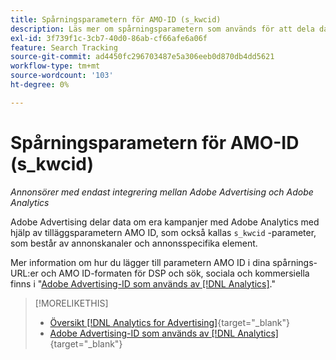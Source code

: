 ```yaml
---
title: Spårningsparametern för AMO-ID (s_kwcid)
description: Läs mer om spårningsparametern som används för att dela data från Adobe Advertising med Adobe Analytics.
exl-id: 3f739f1c-3cb7-40d0-86ab-cf66afe6a06f
feature: Search Tracking
source-git-commit: ad4450fc296703487e5a306eeb0d870db4dd5621
workflow-type: tm+mt
source-wordcount: '103'
ht-degree: 0%

---
```


# Spårningsparametern för AMO-ID (s_kwcid)

*Annonsörer med endast integrering mellan Adobe Advertising och Adobe Analytics*

Adobe Advertising delar data om era kampanjer med Adobe Analytics med hjälp av tilläggsparametern AMO ID, som också kallas `s_kwcid` -parameter, som består av annonskanaler och annonsspecifika element.

Mer information om hur du lägger till parametern AMO ID i dina spårnings-URL:er och AMO ID-formaten för DSP och sök, sociala och kommersiella finns i &quot;[Adobe Advertising-ID som används av [!DNL Analytics]](/help/integrations/analytics/ids.md#amo-id).&quot;

>[!MORELIKETHIS]
>
>* [Översikt [!DNL Analytics for Advertising]](/help/integrations/analytics/overview.md){target="_blank"}
>* [Adobe Advertising-ID som används av [!DNL Analytics]](/help/integrations/analytics/ids.md#amo-id){target="_blank"}
